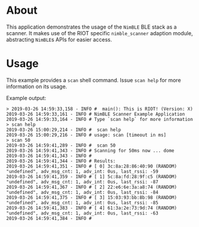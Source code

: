 # About
This application demonstrates the usage of the `NimBLE` BLE stack as a scanner.
It makes use of the RIOT specific `nimble_scanner` adaption module, abstracting
`NimBLE`s APIs for easier access.

# Usage
This example provides a `scan` shell command. Issue `scan help` for more
information on its usage.

Example output:
```
> 2019-03-26 14:59:33,158 - INFO #  main(): This is RIOT! (Version: X)
2019-03-26 14:59:33,161 - INFO # NimBLE Scanner Example Application
2019-03-26 14:59:33,164 - INFO # Type `scan help` for more information
> scan help
2019-03-26 15:00:29,214 - INFO #  scan help
2019-03-26 15:00:29,216 - INFO # usage: scan [timeout in ms]
> scan 50
2019-03-26 14:59:41,289 - INFO #  scan 50
2019-03-26 14:59:41,343 - INFO # Scanning for 50ms now ... dome
2019-03-26 14:59:41,343 - INFO #
2019-03-26 14:59:41,344 - INFO # Results:
2019-03-26 14:59:41,351 - INFO # [ 0] 3c:8a:28:86:40:90 (RANDOM)  "undefined", adv_msg_cnt: 1, adv_int: 0us, last_rssi: -59
2019-03-26 14:59:41,359 - INFO # [ 1] 5c:8a:fd:28:9f:c5 (RANDOM)  "undefined", adv_msg_cnt: 1, adv_int: 0us, last_rssi: -87
2019-03-26 14:59:41,367 - INFO # [ 2] 22:e6:6e:3a:a8:74 (RANDOM)  "undefined", adv_msg_cnt: 1, adv_int: 0us, last_rssi: -84
2019-03-26 14:59:41,375 - INFO # [ 3] 15:03:93:bb:8b:98 (RANDOM)  "undefined", adv_msg_cnt: 1, adv_int: 0us, last_rssi: -85
2019-03-26 14:59:41,383 - INFO # [ 4] 61:3a:2e:73:9d:74 (RANDOM)  "undefined", adv_msg_cnt: 1, adv_int: 0us, last_rssi: -63
2019-03-26 14:59:41,384 - INFO #
```
